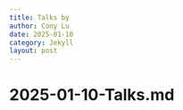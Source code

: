 ```yaml
---
title: Talks by 
author: Cony Lu
date: 2025-01-10
category: Jekyll
layout: post
---
```


# 2025-01-10-Talks.md

